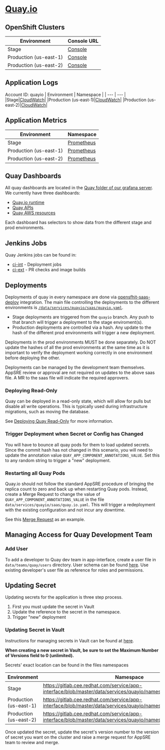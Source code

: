 # [Quay.io](https://quay.io/)

## OpenShift Clusters

| Environment | Console URL |
| --- | --- |
|Stage|[Console](https://console-openshift-console.apps.quays02ue1.s6d1.p1.openshiftapps.com/)|
|Production (us-east-1)|[Console](https://console-openshift-console.apps.quayp03ue1.n7b1.p1.openshiftapps.com/)|
|Production (us-east-2)|[Console](https://console-openshift-console.apps.quayp04ue2.h5h6.p1.openshiftapps.com/)|

## Application Logs

Account ID: quayio
| Environment | Namespace |
| --- | --- |
|Stage|[CloudWatch](https://console.aws.amazon.com/cloudwatch/home?region=us-east-1#logEventViewer:group=quay)|
|Production (us-east-1)|[CloudWatch](https://console.aws.amazon.com/cloudwatch/home?region=us-east-1#logStream:group=osd-us-east-1/quay/app;streamFilter=typeLogStreamPrefix)|
|Production (us-east-2)|[CloudWatch](https://console.aws.amazon.com/cloudwatch/home?region=us-east-1#logStream:group=osd-us-east-2/quay/app;streamFilter=typeLogStreamPrefix)|

## Application Metrics

| Environment | Namespace |
| --- | --- |
|Stage|[Prometheus](https://prometheus.quays02ue1.devshift.net/graph)|
|Production (us-east-1)|[Prometheus](https://prometheus.quayp03ue1.devshift.net/graph)|
|Production (us-east-2)|[Prometheus](https://prometheus.quayp04ue2.devshift.net/graph)|

## Quay Dashboards

All quay dashboards are located in the [Quay folder of our grafana server](https://grafana.app-sre.devshift.net). We currently have three dashboards:

* [Quay.io runtime](https://grafana.app-sre.devshift.net/d/_BkydJaWz/quay-io-runtime?orgId=1&refresh=1m)
* [Quay APIs](https://grafana.app-sre.devshift.net/d/JIOgB0ZGk/quay-apis?orgId=1&refresh=1m)
* [Quay AWS resources](https://grafana.app-sre.devshift.net/d/_BkydJaWqprod1234/quay-aws-resources-us-east-1?orgId=1&refresh=1m)

Each dashboard has selectors to show data from the different stage and prod environments.

## Jenkins Jobs

Quay Jenkins jobs can be found in:

* [ci-int](https://ci.int.devshift.net/view/quayio) - Deployment jobs
* [ci-ext](https://ci.ext.devshift.net/view/quayio) - PR checks and image builds

## Deployments

Deployments of quay in every namespace are done via [opensfhit-saas-deploy](/docs/app-sre/continuous-delivery-in-app-interface.md) integration. The main file controlling the deployments to the different environments is [`/data/services/quayio/saas/quayio.yaml`](data/services/quayio/saas/quayio.yaml).

* Stage deployments are triggered from the `quayio` branch. Any push to that branch will trigger a deployment to the stage enviroment(s).
* Production deployments are controlled via a hash. Any update to the hash of the different prod environments will trigger a new deployment.

Deployments in the prod environments MUST be done separately. Do NOT update the hashes of all the prod environments at the same time as it is important to verify the deployment working correctly in one environment before deploying the other.

Deployments can be managed by the development team themselves. AppSRE review or approval are not required on updates to the above saas file. A MR to the saas file will indicate the required approvers.

### Deploying Read-Only

Quay can be deployed in a read-only state, which will allow for pulls but disable all write operations. This is typically used during infrastructure migrations, such as moving the database.

See [Deploying Quay Read-Only](services/read-only.md) for more information.

### Trigger Deployment when Secret or Config has Changed

You will have to bounce all quay pods for them to load updated secrets. Since the commit hash has not changed in this scenario, you will need to update the annotation value `QUAY_APP_COMPONENT_ANNOTATIONS_VALUE`. Set this to any random string to trigger a "new" deployment.

### Restarting all Quay Pods

Quay.io should not follow the standard AppSRE procedure of bringing the replica
count to zero and back up when restarting Quay pods. Instead, create a Merge
Request to change the value of `QUAY_APP_COMPONENT_ANNOTATIONS_VALUE` in the 
file `data/services/quayio/saas/quay.io.yaml`. This will trigger a redeployment
with the existing configuration and not incur any downtime.

See this [Merge Request](https://gitlab.cee.redhat.com/service/app-interface/-/merge_requests/13512/)
as an example.

## Managing Access for Quay Development Team

### Add User

To add a developer to Quay dev team in app-interface, create a user file in `data/teams/quay/users` directory. User schema can be found [here](../../../../app-interface/README.md#add-or-modify-a-user-accessusers-1yml). Use existing developer's user file as reference for roles and permissions.

## Updating Secret

Updating secrets for the application is three step process.
1. First you must update the secret in Vault
2. Update the reference to the secret in the namespace.
3. Trigger "new" deployment

### Updating Secret in Vault

Instructions for managing secrets in Vault can be found at [here](https://gitlab.cee.redhat.com/service/app-interface#manage-secrets-via-app-interface-openshiftnamespace-1yml-using-vault).

**When creating a new secret in Vault, be sure to set the Maximum Number of Versions field to 0 (unlimited).**

Secrets' exact location can be found in the files namespaces

| Environment | Namespace |
| --- | --- |
|Stage|https://gitlab.cee.redhat.com/service/app-interface/blob/master/data/services/quayio/namespaces/quays02ue1.yml|
|Production (us-east-1)|https://gitlab.cee.redhat.com/service/app-interface/blob/master/data/services/quayio/namespaces/quayp03ue1.yml|
|Production (us-east-2)|https://gitlab.cee.redhat.com/service/app-interface/blob/master/data/services/quayio/namespaces/quayp04ue2.yml|

Once updated the secret, update the secret's version number to the version of secret you want on the cluster and raise a merge request for AppSRE team to review and merge.
